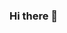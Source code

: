 ### Hi there 👋

<!--
**kalllKodin/KalllKodin** is a ✨ _special_ ✨ repository because its `README.md` (this file) appears on your GitHub profile.

Here are some ideas to get you started:

- 🔭 I’m currently working on a program to make a car dealership
- 🌱 I’m currently learning java
- 👯 I’m looking to collaborate on java projects
- 🤔 I’m looking for help with python
- 💬 Ask me about java
- 📫 How to reach me: kallzoney26@icloud.com
- 😄 Pronouns: Him
- ⚡ Fun fact: only know java right now
-->
